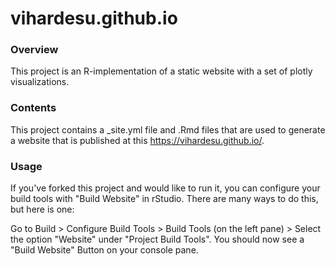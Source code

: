 # vihardesu.github.io

### Overview
This project is an R-implementation of a static website with a set of plotly visualizations.

### Contents
This project contains a _site.yml file and .Rmd files that are used to generate a website that is published at this https://vihardesu.github.io/.

### Usage
If you've forked this project and would like to run it, you can configure your build tools with "Build Website" in rStudio. There are many ways to do this, but here is one: 

Go to Build > Configure Build Tools > Build Tools (on the left pane) > Select the option "Website" under "Project Build Tools". You should now see a "Build Website" Button on your console pane.
